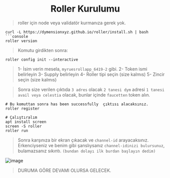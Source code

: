 <h1 align="center"> Roller Kurulumu </h1>

> roller için node veya validatör kurmanıza gerek yok.

```console
curl -L https://dymensionxyz.github.io/roller/install.sh | bash
```console
roller version
```

> Komutu girdikten sonra:

```console
roller config init --interactive
```

> 1- İsim verin mesela, `myruesrollapp_6419-2` gibi.
> 2- Token ismi belirleyin
> 3- Supply belirleyin
> 4- Roller tipi seçin (size kalmıs)
> 5- Zincir seçin (size kalmıs)

> Sonra size verilen çıktıda `3 adres` olacak `2 tanesi dym` adresi `1 tanesi avail veya celestia` olacak, bunlar içinde `faucetten` token alın.
```console
# Bu komuttan sonra has been successfully  çıktısı alacaksınız.
roller register
```
```console
# Çalıştıralım
apt install screen
screen -S roller
roller run
```

> Sonra karşınıza bir ekran çıkacak ve `channel-id` arayacaksınız.
> Erkenciyseniz ve benim gibi şanslıysanız `channel-idinizi bulursunuz`, bulamazsanız sıkıntı. `(bundan dolayı ilk burdan başlayın dedim)`

![image](https://github.com/ruesandora/dYmension-rollApp/assets/101149671/d04bd72a-f73f-40f8-bb6b-0ac834b90610)


> DURUMA GÖRE DEVAMI OLURSA GELECEK.
